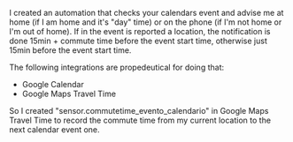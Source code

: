 I created an automation that checks your calendars event and advise me at home (if I am home and it's "day" time) or on the phone (if I'm not home or I'm out of home).
If in the event is reported a location, the notification is done 15min + commute time before the event start time, otherwise just 15min before the event start time.

The following integrations are propedeutical for doing that:
- Google Calendar
- Google Maps Travel Time

So I created "sensor.commutetime_evento_calendario" in Google Maps Travel Time to record the commute time from my current location to the next calendar event one.

